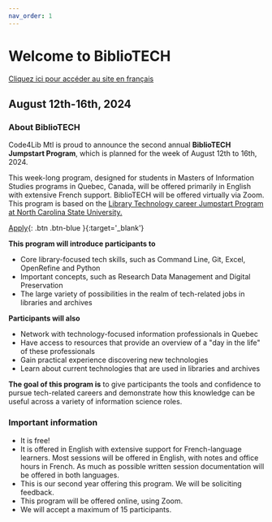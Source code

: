 ```yaml
---
nav_order: 1
---
```


# Welcome to BiblioTECH
[Cliquez ici pour accéder au site en français](https://code4libmontreal.github.io/Programme-BiblioTECH/) <br>
## August 12th-16th, 2024
### About BiblioTECH

Code4Lib Mtl is proud to announce the second annual **BiblioTECH Jumpstart Program**, which is planned for the week of August 12th to 16th, 2024.  

This week-long program, designed for students in Masters of Information Studies programs in Quebec, Canada, will be offered primarily in English with extensive French support. BiblioTECH will be offered virtually via Zoom. 
This program is based on the [Library Technology career Jumpstart Program at North Carolina State University.](https://www.lib.ncsu.edu/jumpstart)

[Apply](https://surveys.mcgill.ca/ls3/557326?lang=en){: .btn .btn-blue }{:target='_blank'}

**This program will introduce participants to**
* Core library-focused tech skills, such as Command Line, Git, Excel, OpenRefine and Python
* Important concepts, such as Research Data Management and Digital Preservation
* The large variety of possibilities in the realm of tech-related jobs in libraries and archives

**Participants will also**
* Network with technology-focused information professionals in Quebec
* Have access to resources that provide an overview of a "day in the life" of these professionals
* Gain practical experience discovering new technologies
* Learn about current technologies that are used in libraries and archives

**The goal of this program is** to give participants the tools and confidence to pursue tech-related careers and demonstrate how this knowledge can be useful across a variety of information science roles.

### Important information
* It is free!
* It is offered in English with extensive support for French-language learners. Most sessions will be offered in English, with notes and office hours in French. As much as possible written session documentation will be offered in both languages. 
* This is our second year offering this program. We will be soliciting feedback.
* This program will be offered online, using Zoom.
* We will accept a maximum of 15 participants.

